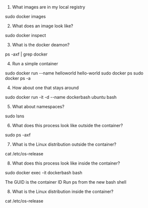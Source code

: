 1. What images are in my local registry

sudo docker images

2. What does an image look like?

sudo docker inspect <imageid>

3. What is the docker deamon?

ps -axf | grep docker

4. Run a simple container

sudo docker run --name helloworld hello-world
sudo docker ps
sudo docker ps -a

4. How about one that stays around

sudo docker run -it -d --name dockerbash ubuntu bash

5. What about namespaces?

sudo lsns

6. What does this process look like outside the container?

sudo ps -axf

7. What is the Linux distribution outside the container?

cat /etc/os-release

8. What does this process look like inside the container?

sudo docker exec -it dockerbash bash

The GUID is the container ID
Run ps from the new bash shell

8. What is the Linux distribution inside the container?

cat /etc/os-release
